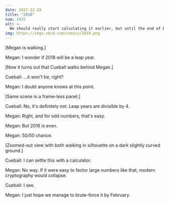 ```yaml
---
date: 2017-12-29
title: "2018"
num: 1935
alt: >-
  We should really start calculating it earlier, but until the end of December we're always too busy trying to figure out which day Christmas will fall on.
img: https://imgs.xkcd.com/comics/2018.png
---
```

[Megan is walking.]

Megan: I wonder if 2018 will be a leap year.

[Now it turns out that Cueball walks behind Megan.]

Cueball: ...it won't be, right?

Megan: I doubt anyone knows at this point.

[Same scene in a frame-less panel.]

Cueball: No, it's definitely not. Leap years are divisible by 4.

Megan: Right, and for odd numbers, that's easy.

Megan: But 2018 is even.

Megan: 50/50 chance.

[Zoomed-out view with both walking in silhouette on a dark slightly curved ground.]

Cueball: I can settle this with a calculator.

Megan: No way. If it were easy to factor large numbers like that, modern cryptography would collapse.

Cueball: I see.

Megan: I just hope we manage to brute-force it by February.